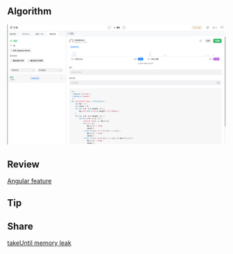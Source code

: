 ## Algorithm

![code](/images/temp/haha-2023-04-11.png)

## Review

[Angular feature](https://steady-resolution-1c6.notion.site/week18-4-11-9c38e8f705e0409cb7430c738275191d)

## Tip

## Share

[takeUntil memory leak](https://steady-resolution-1c6.notion.site/week18-4-11-9c38e8f705e0409cb7430c738275191d)
